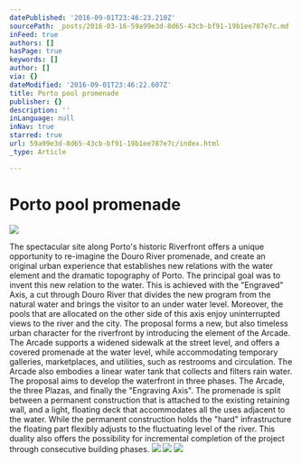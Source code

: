 ```yaml
---
datePublished: '2016-09-01T23:46:23.210Z'
sourcePath: _posts/2016-03-16-59a99e3d-8d65-43cb-bf91-19b1ee787e7c.md
inFeed: true
authors: []
hasPage: true
keywords: []
author: []
via: {}
dateModified: '2016-09-01T23:46:22.607Z'
title: Porto pool promenade
publisher: {}
description: ''
inLanguage: null
inNav: true
starred: true
url: 59a99e3d-8d65-43cb-bf91-19b1ee787e7c/index.html
_type: Article

---
```

# Porto pool promenade
![](https://s3-us-west-2.amazonaws.com/the-grid-img/p/6e9273dca5d31ad8bf7b114fe707ca93ce371ccf.jpg)

The spectacular site along Porto's historic Riverfront offers a unique opportunity to re-imagine the Douro River promenade, and create an original urban experience that establishes new relations with the water element and the dramatic topography of Porto. The principal goal was to invent this new relation to the water. This is achieved with the "Engraved" Axis, a cut through Douro River that divides the new program from the natural water and brings the visitor to an under water level. Moreover, the pools that are allocated on the other side of this axis enjoy uninterrupted views to the river and the city. The proposal forms a new, but also timeless urban character for the riverfront by introducing the element of the Arcade. The Arcade supports a widened sidewalk at the street level, and offers a covered promenade at the water level, while accommodating temporary galleries, marketplaces, and utilities, such as restrooms and circulation. The Arcade also embodies a linear water tank that collects and filters rain water. The proposal aims to develop the waterfront in three phases. The Arcade, the three Plazas, and finally the "Engraving Axis". The promenade is split between a permanent construction that is attached to the existing retaining wall, and a light, floating deck that accommodates all the uses adjacent to the water. While the permanent construction holds the "hard" infrastructure the floating part flexibly adjusts to the fluctuating level of the river. This duality also offers the possibility for incremental completion of the project through consecutive building phases.
![](https://s3-us-west-2.amazonaws.com/the-grid-img/p/de44115ac45af425aca24658396f34f5a076449d.jpg)
![](https://s3-us-west-2.amazonaws.com/the-grid-img/p/80a839d5908d5e41d7d295164e75e5af38efbcb7.jpg)
![](https://the-grid-user-content.s3-us-west-2.amazonaws.com/ebae362c-3614-409a-b8e8-c23dac55e9e2.jpg)